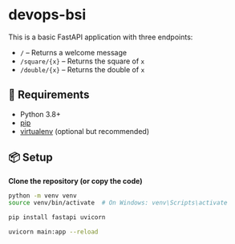# devops-bsi

This is a basic FastAPI application with three endpoints:

- `/` – Returns a welcome message
- `/square/{x}` – Returns the square of `x`
- `/double/{x}` – Returns the double of `x`

## 🚀 Requirements

- Python 3.8+
- [pip](https://pip.pypa.io/en/stable/)
- [virtualenv](https://virtualenv.pypa.io/) (optional but recommended)

## 📦 Setup
**Clone the repository (or copy the code)**
```bash
python -m venv venv
source venv/bin/activate  # On Windows: venv\Scripts\activate
```
```bash
pip install fastapi uvicorn
```
```bash
uvicorn main:app --reload
```
